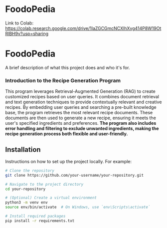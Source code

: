 # FoodoPedia

Link to Colab: https://colab.research.google.com/drive/1IaZGCGmcNCXlhXvg414P8W19OtRlBH9v?usp=sharing

# FoodoPedia

A brief description of what this project does and who it's for.

### **Introduction to the Recipe Generation Program**

This program leverages Retrieval-Augmented Generation (RAG) to create customized recipes based on user queries. It combines document retrieval and text generation techniques to provide contextually relevant and creative recipes. By embedding user queries and searching a pre-built knowledge base, the program retrieves the most relevant recipe documents. These documents are then used to generate a new recipe, ensuring it meets the user's specified ingredients and preferences. **The program also includes error handling and filtering to exclude unwanted ingredients, making the recipe generation process both flexible and user-friendly.**

## Installation

Instructions on how to set up the project locally. For example:

```bash
# Clone the repository
git clone https://github.com/your-username/your-repository.git

# Navigate to the project directory
cd your-repository

# (Optional) Create a virtual environment
python3 -m venv env
source env/bin/activate  # On Windows, use `env\Scripts\activate`

# Install required packages
pip install -r requirements.txt

